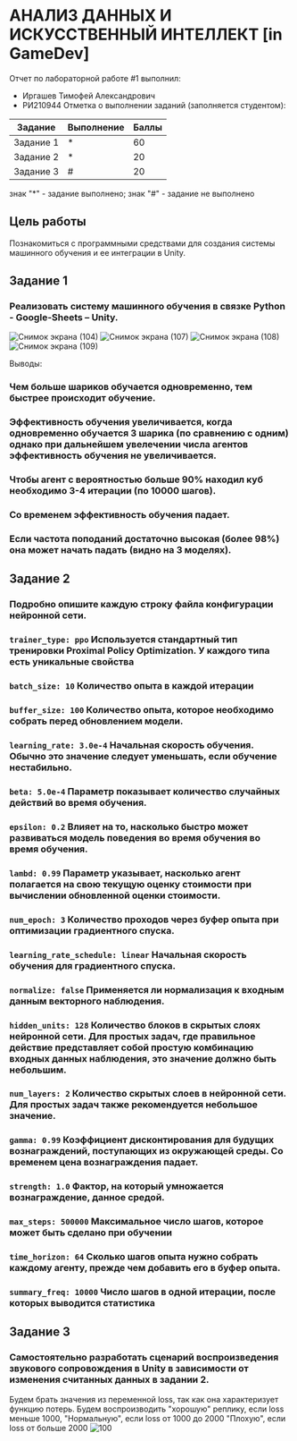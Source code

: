 # АНАЛИЗ ДАННЫХ И ИСКУССТВЕННЫЙ ИНТЕЛЛЕКТ [in GameDev]
Отчет по лабораторной работе #1 выполнил:
- Иргашев Тимофей Александрович
- РИ210944
Отметка о выполнении заданий (заполняется студентом):

| Задание | Выполнение | Баллы |
| ------ | ------ | ------ |
| Задание 1 | * | 60 |
| Задание 2 | * | 20 |
| Задание 3 | # | 20 |

знак "*" - задание выполнено; знак "#" - задание не выполнено

## Цель работы
Познакомиться с программными средствами для создания системы машинного обучения и ее интеграции в Unity.

## Задание 1
### Реализовать систему машинного обучения в связке Python - Google-Sheets – Unity.

![Снимок экрана (104)](https://user-images.githubusercontent.com/103359810/198316152-b4710378-7862-46e6-8304-7ad8459bfdcc.png)
![Снимок экрана (107)](https://user-images.githubusercontent.com/103359810/198316304-2e543bb5-2cfa-43c7-aba9-f2cb4627b55f.png)
![Снимок экрана (108)](https://user-images.githubusercontent.com/103359810/198316414-900519ad-a10d-4a2f-bd27-64187a6ccadb.png)
![Снимок экрана (109)](https://user-images.githubusercontent.com/103359810/198316534-88e1fb4a-618b-43fc-8691-5ee665f2719f.png)

Выводы: 
### Чем больше шариков обучается одновременно, тем быстрее происходит обучение. 
### Эффективность обучения увеличивается, когда одновременно обучается 3 шарика (по сравнению с одним) однако при дальнейшем увелечении числа агентов эффективность обучения не увеличивается. 
### Чтобы агент с вероятностью больше 90% находил куб необходимо 3-4 итерации (по 10000 шагов). 
### Со временем эффективность обучения падает. 
### Если частота поподаний достаточно высокая (более 98%) она может начать падать (видно на 3 моделях). 

## Задание 2
### Подробно опишите каждую строку файла конфигурации нейронной сети.

### ``` trainer_type: ppo ``` Используется стандартный тип тренировки Proximal Policy Optimization. У каждого типа есть уникальные свойства
### ``` batch_size: 10 ``` Количество опыта в каждой итерации
### ``` buffer_size: 100 ``` Количество опыта, которое необходимо собрать перед обновлением модели.
### ``` learning_rate: 3.0e-4 ``` Начальная скорость обучения. Обычно это значение следует уменьшать, если обучение нестабильно.
### ``` beta: 5.0e-4 ``` Параметр показывает количество случайных действий во время обучения.
### ``` epsilon: 0.2 ``` Влияет на то, насколько быстро может развиваться модель поведения во время обучения во время обучения.
### ``` lambd: 0.99 ``` Параметр указывает, насколько агент полагается на свою текущую оценку стоимости при вычислении обновленной оценки стоимости.
### ``` num_epoch: 3 ``` Количество проходов через буфер опыта при оптимизации градиентного спуска.
### ``` learning_rate_schedule: linear ``` Начальная скорость обучения для градиентного спуска. 
### ``` normalize: false ``` Применяется ли нормализация к входным данным векторного наблюдения.
### ``` hidden_units: 128 ``` Количество блоков в скрытых слоях нейронной сети. Для простых задач, где правильное действие представляет собой простую комбинацию входных данных наблюдения, это значение должно быть небольшим. 
### ``` num_layers: 2 ``` Количество скрытых слоев в нейронной сети. Для простых задач также рекомендуется небольшое значение.
### ``` gamma: 0.99 ``` Коэффициент дисконтирования для будущих вознаграждений, поступающих из окружающей среды. Со временем цена вознаграждения падает.
### ``` strength: 1.0 ``` Фактор, на который умножается вознаграждение, данное средой.
### ``` max_steps: 500000 ``` Максимальное число шагов, которое может быть сделано при обучении
### ``` time_horizon: 64 ``` Сколько шагов опыта нужно собрать каждому агенту, прежде чем добавить его в буфер опыта.
### ``` summary_freq: 10000 ``` Число шагов в одной итерации, после которых выводится статистика


## Задание 3
### Самостоятельно разработать сценарий воспроизведения звукового сопровождения в Unity в зависимости от изменения считанных данных в задании 2. 
Будем брать значения из переменной loss, так как она характеризует функцию потерь.
Будем воспроизводить "хорошую" реплику, если loss меньше 1000,
"Нормальную", если loss от 1000 до 2000
"Плохую", если loss от больше 2000
![100](https://user-images.githubusercontent.com/103359810/195175871-96a14b82-19ae-4cfe-b1c0-51b5925e6695.PNG)


